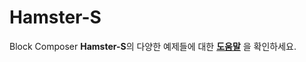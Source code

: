 # Hamster-S  
Block Composer **Hamster-S**의 다양한 예제들에 대한 **[도움말](https://github.com/RoboidStudioLAB/Hamster-S_KR/wiki)** 을 확인하세요.
